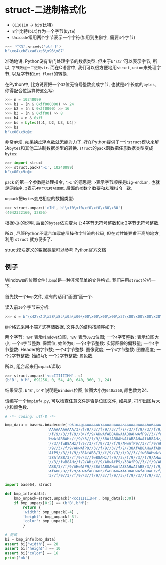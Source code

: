 # struct-二进制格式化

+ `0110110` -> `bit`(比特)
+ `8`个比特(`bit`)作为一个字节(`byte`)
+ `Unicode`常用两个字节表示一个字符(如用到生僻字, 需要`4`个字节)

```python
>>> '中文'.encode('utf-8')
b'\xe4\xb8\xad\xe6\x96\x87'
```

准确地讲, Python没有专门处理字节的数据类型. 但由于`b'str'`可以表示字节, 所以, `字节数组＝二进制str`.
而在C语言中, 我们可以很方便地用`struct`, `union`来处理字节, 以及字节和`int`, `float`的转换.

在Python中, 比方说要把一个`32`位无符号整数变成字节, 也就是`4`个长度的`bytes`, 你得配合位运算符这么写:

```python
>>> n = 10240099
>>> b1 = (n & 0xff000000) >> 24
>>> b2 = (n & 0xff0000) >> 16
>>> b3 = (n & 0xff00) >> 8
>>> b4 = n & 0xff
>>> bs = bytes([b1, b2, b3, b4])
>>> bs
b'\x00\x9c@c'
```

非常麻烦. 如果换成浮点数就无能为力了.
好在Python提供了一个`struct`模块来解决`bytes`和其他二进制数据类型的转换.
`struct`的`pack`函数把任意数据类型变成`bytes`:

```python
>>> import struct
>>> struct.pack('>I', 10240099)
b'\x00\x9c@c'
```

`pack` 的第一个参数是处理指令, `'>I'`的意思是:
`>`表示字节顺序是`big-endian`, 也就是网络序, `I`表示`4字节无符号整数`.
后面的参数个数要和处理指令一致.

`unpack`把`bytes`变成相应的数据类型:

```python
>>> struct.unpack('>IH', b'\xf0\xf0\xf0\xf0\x80\x80')
(4042322160, 32896)
```

根据`>IH`的说明, 后面的`bytes`依次变为
 `I`: 4字节无符号整数和`H`: 2字节无符号整数.

所以, 尽管Python不适合编写底层操作字节流的代码, 但在对性能要求不高的地方, 利用 `struct` 就方便多了.

struct模块定义的数据类型可以参考 [Python官方文档][]

[Python官方文档]: https://docs.python.org/3/library/struct.html#format-characters

## 例子

Windows的位图文件(`.bmp`)是一种非常简单的文件格式,
我们来用`struct`分析一下.

首先找一个`bmp`文件, 没有的话用"画图"画一个.

读入前`30`个字节来分析:

```python
>>> s = b'\x42\x4d\x38\x8c\x0a\x00\x00\x00\x00\x00\x36\x00\x00\x00\x28\x00\x00\x00\x80\x02\x00\x00\x68\x01\x00\x00\x01\x00\x18\x00'
```

`BMP`格式采用小端方式存储数据, 文件头的结构按顺序如下:

两个字节: `'BM'`表示`Windows`位图, `'BA'`表示`OS/2`位图;
一个`4`字节整数: 表示位图大小;
一个`4`字节整数: 保留位, 始终为`0`;
一个`4`字节整数: 实际图像的偏移量;
一个`4`字节整数: Header的字节数;
一个`4`字节整数: 图像宽度;
一个`4`字节整数: 图像高度;
一个`2`字节整数: 始终为1;
一个`2`字节整数: 颜色数.

所以, 组合起来用`unpack`读取:

```python
>>> struct.unpack('<ccIIIIIIHH', s)
(b'B', b'M', 691256, 0, 54, 40, 640, 360, 1, 24)
```

结果显示, `b'B'`, `b'M'`说明是`Windows`位图,
位图大小为`640x360`, 颜色数为24.

请编写一个`bmpinfo.py`, 可以检查任意文件是否是位图文件, 如果是, 打印出图片大小和颜色数.

```python
# -*- coding: utf-8 -*-

bmp_data = base64.b64decode('Qk1oAgAAAAAAADYAAAAoAAAAHAAAAAoAAAABABAAAAAAADICAAASCwAAEgsAA' +
                   'AAAAAAAAAAA/3//f/9//3//f/9//3//f/9//3//f/9//3//f/9//3//f/9//3//f/9//3/' +
                   '/f/9//3//f/9//3//f/9/AHwAfAB8AHwAfAB8AHwAfP9//3//fwB8AHwAfAB8/3//f/9/A' +
                   'HwAfAB8AHz/f/9//3//f/9//38AfAB8AHwAfAB8AHwAfAB8AHz/f/9//38AfAB8/3//f/9' +
                   '//3//fwB8AHz/f/9//3//f/9//3//f/9/AHwAfP9//3//f/9/AHwAfP9//3//fwB8AHz/f' +
                   '/9//3//f/9/AHwAfP9//3//f/9//3//f/9//38AfAB8AHwAfAB8AHwAfP9//3//f/9/AHw' +
                   'AfP9//3//f/9//38AfAB8/3//f/9//3//f/9//3//fwB8AHwAfAB8AHwAfAB8/3//f/9//' +
                   '38AfAB8/3//f/9//3//fwB8AHz/f/9//3//f/9//3//f/9/AHwAfP9//3//f/9/AHwAfP9' +
                   '//3//fwB8AHz/f/9/AHz/f/9/AHwAfP9//38AfP9//3//f/9/AHwAfAB8AHwAfAB8AHwAf' +
                   'AB8/3//f/9/AHwAfP9//38AfAB8AHwAfAB8AHwAfAB8/3//f/9//38AfAB8AHwAfAB8AHw' +
                   'AfAB8/3//f/9/AHwAfAB8AHz/fwB8AHwAfAB8AHwAfAB8AHz/f/9//3//f/9//3//f/9//' +
                   '3//f/9//3//f/9//3//f/9//3//f/9//3//f/9//3//f/9//3//f/9//38AAA==')

import base64, struct

def bmp_info(data):
    bmp_unpack=struct.unpack('<ccIIIIIIHH', bmp_data[0:30])
    if bmp_unpack[0:2] == (b'B',b'M'):
        return {
        'width': bmp_unpack[-4] ,
        'height': bmp_unpack[-3],
        'color': bmp_unpack[-1]
        }

# 测试
bi = bmp_info(bmp_data)
assert bi['width'] == 28
assert bi['height'] == 10
assert bi['color'] == 16
print('ok')
```
